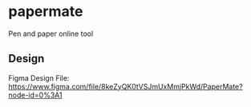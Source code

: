 # papermate
Pen and paper online tool
## Design
Figma Design File: https://www.figma.com/file/8keZyQK0tVSJmUxMmjPkWd/PaperMate?node-id=0%3A1
